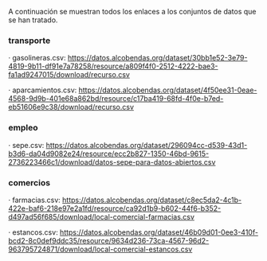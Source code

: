 A continuación se muestran todos los enlaces a los conjuntos de datos que se han tratado.

### transporte
· gasolineras.csv: https://datos.alcobendas.org/dataset/30bb1e52-3e79-4819-9b11-df91e7a78258/resource/a809f4f0-2512-4222-bae3-fa1ad9247015/download/recurso.csv

· aparcamientos.csv: https://datos.alcobendas.org/dataset/4f50ee31-0eae-4568-9d9b-401e68a862bd/resource/c17ba419-68fd-4f0e-b7ed-eb51606e9c38/download/recurso.csv

### empleo
· sepe.csv: https://datos.alcobendas.org/dataset/296094cc-d539-43d1-b3d6-da04d9082e24/resource/ecc2b827-1350-46bd-9615-2736223466c1/download/datos-sepe-para-datos-abiertos.csv

### comercios
· farmacias.csv: https://datos.alcobendas.org/dataset/c8ec5da2-4c1b-422e-baf6-218e97e2a1fd/resource/ca92d1b9-b602-44f6-b352-d497ad56f685/download/local-comercial-farmacias.csv

· estancos.csv: https://datos.alcobendas.org/dataset/46b09d01-0ee3-410f-bcd2-8c0def9ddc35/resource/9634d236-73ca-4567-96d2-963795724871/download/local-comercial-estancos.csv
